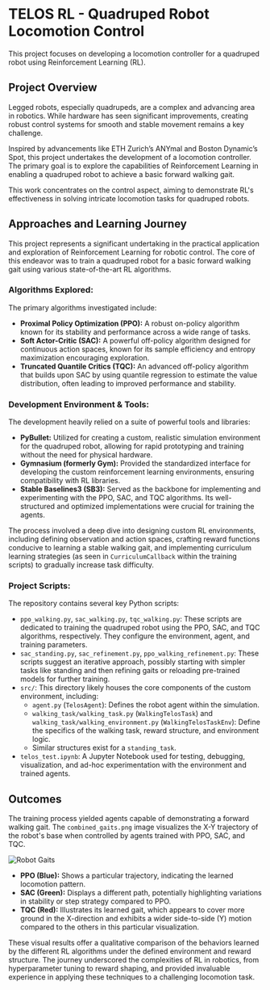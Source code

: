 # TELOS RL - Quadruped Robot Locomotion Control

This project focuses on developing a locomotion controller for a quadruped robot using Reinforcement Learning (RL).

## Project Overview

Legged robots, especially quadrupeds, are a complex and advancing area in robotics. While hardware has seen significant improvements, creating robust control systems for smooth and stable movement remains a key challenge.

Inspired by advancements like ETH Zurich’s ANYmal and Boston Dynamic’s Spot, this project undertakes the development of a locomotion controller. The primary goal is to explore the capabilities of Reinforcement Learning in enabling a quadruped robot to achieve a basic forward walking gait.

This work concentrates on the control aspect, aiming to demonstrate RL's effectiveness in solving intricate locomotion tasks for quadruped robots.

## Approaches and Learning Journey

This project represents a significant undertaking in the practical application and exploration of Reinforcement Learning for robotic control. The core of this endeavor was to train a quadruped robot for a basic forward walking gait using various state-of-the-art RL algorithms.

### Algorithms Explored:
The primary algorithms investigated include:
*   **Proximal Policy Optimization (PPO):** A robust on-policy algorithm known for its stability and performance across a wide range of tasks.
*   **Soft Actor-Critic (SAC):** A powerful off-policy algorithm designed for continuous action spaces, known for its sample efficiency and entropy maximization encouraging exploration.
*   **Truncated Quantile Critics (TQC):** An advanced off-policy algorithm that builds upon SAC by using quantile regression to estimate the value distribution, often leading to improved performance and stability.

### Development Environment & Tools:
The development heavily relied on a suite of powerful tools and libraries:
*   **PyBullet:** Utilized for creating a custom, realistic simulation environment for the quadruped robot, allowing for rapid prototyping and training without the need for physical hardware.
*   **Gymnasium (formerly Gym):** Provided the standardized interface for developing the custom reinforcement learning environments, ensuring compatibility with RL libraries.
*   **Stable Baselines3 (SB3):** Served as the backbone for implementing and experimenting with the PPO, SAC, and TQC algorithms. Its well-structured and optimized implementations were crucial for training the agents.

The process involved a deep dive into designing custom RL environments, including defining observation and action spaces, crafting reward functions conducive to learning a stable walking gait, and implementing curriculum learning strategies (as seen in `CurriculumCallback` within the training scripts) to gradually increase task difficulty.

### Project Scripts:
The repository contains several key Python scripts:
*   `ppo_walking.py`, `sac_walking.py`, `tqc_walking.py`: These scripts are dedicated to training the quadruped robot using the PPO, SAC, and TQC algorithms, respectively. They configure the environment, agent, and training parameters.
*   `sac_standing.py`, `sac_refinement.py`, `ppo_walking_refinement.py`: These scripts suggest an iterative approach, possibly starting with simpler tasks like standing and then refining gaits or reloading pre-trained models for further training.
*   `src/`: This directory likely houses the core components of the custom environment, including:
    *   `agent.py` (`TelosAgent`): Defines the robot agent within the simulation.
    *   `walking_task/walking_task.py` (`WalkingTelosTask`) and `walking_task/walking_environment.py` (`WalkingTelosTaskEnv`): Define the specifics of the walking task, reward structure, and environment logic.
    *   Similar structures exist for a `standing_task`.
*   `telos_test.ipynb`: A Jupyter Notebook used for testing, debugging, visualization, and ad-hoc experimentation with the environment and trained agents.

## Outcomes

The training process yielded agents capable of demonstrating a forward walking gait. The `combined_gaits.png` image visualizes the X-Y trajectory of the robot's base when controlled by agents trained with PPO, SAC, and TQC.

![Robot Gaits](./combined_gaits.png "Comparison of Gaits from PPO, SAC, and TQC agents")

*   **PPO (Blue):** Shows a particular trajectory, indicating the learned locomotion pattern.
*   **SAC (Green):** Displays a different path, potentially highlighting variations in stability or step strategy compared to PPO.
*   **TQC (Red):** Illustrates its learned gait, which appears to cover more ground in the X-direction and exhibits a wider side-to-side (Y) motion compared to the others in this particular visualization.

These visual results offer a qualitative comparison of the behaviors learned by the different RL algorithms under the defined environment and reward structure. The journey underscored the complexities of RL in robotics, from hyperparameter tuning to reward shaping, and provided invaluable experience in applying these techniques to a challenging locomotion task.